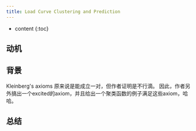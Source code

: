 ```yaml
--- 
title: Load Curve Clustering and Prediction
---
```



* content
{:toc}

## 动机

## 背景
Kleinberg's axioms 原来说是能成立一对，但作者证明是不行滴。
因此，作者另外搞出一个excited的axiom，并且给出一个聚类函数的例子满足这些axiom，哈哈。

## 总结